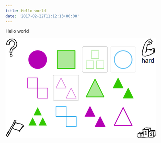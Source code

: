 ```yaml
---
title: Hello world
date: '2017-02-22T11:12:13+00:00'
---
```

Hello world

![](/uploads/2017/02/22/screenshot2.png)